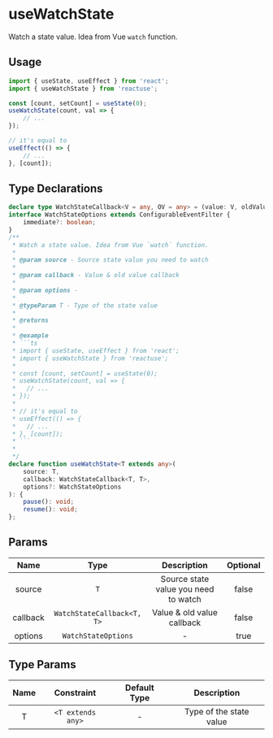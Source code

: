 # useWatchState

Watch a state value. Idea from Vue `watch` function.

## Usage

```ts
import { useState, useEffect } from 'react';
import { useWatchState } from 'reactuse';

const [count, setCount] = useState(0);
useWatchState(count, val => {
    // ...
});

// it's equal to
useEffect(() => {
    // ...
}, [count]);
```

## Type Declarations

````ts
declare type WatchStateCallback<V = any, OV = any> = (value: V, oldValue: OV) => any;
interface WatchStateOptions extends ConfigurableEventFilter {
    immediate?: boolean;
}
/**
 * Watch a state value. Idea from Vue `watch` function.
 *
 * @param source - Source state value you need to watch
 *
 * @param callback - Value & old value callback
 *
 * @param options -
 *
 * @typeParam T - Type of the state value
 *
 * @returns
 *
 * @example
 * ```ts
 * import { useState, useEffect } from 'react';
 * import { useWatchState } from 'reactuse';
 *
 * const [count, setCount] = useState(0);
 * useWatchState(count, val => {
 *   // ...
 * });
 *
 * // it's equal to
 * useEffect(() => {
 *   // ...
 * }, [count]);
 * ```
 *
 */
declare function useWatchState<T extends any>(
    source: T,
    callback: WatchStateCallback<T, T>,
    options?: WatchStateOptions
): {
    pause(): void;
    resume(): void;
};
````

## Params

|   Name   |            Type            |             Description              | Optional |
| :------: | :------------------------: | :----------------------------------: | :------: |
|  source  |            `T`             | Source state value you need to watch |  false   |
| callback | `WatchStateCallback<T, T>` |      Value & old value callback      |  false   |
| options  |    `WatchStateOptions`     |                  -                   |   true   |

## Type Params

| Name |    Constraint     | Default Type |       Description       |
| :--: | :---------------: | :----------: | :---------------------: |
|  T   | `<T extends any>` |      -       | Type of the state value |
